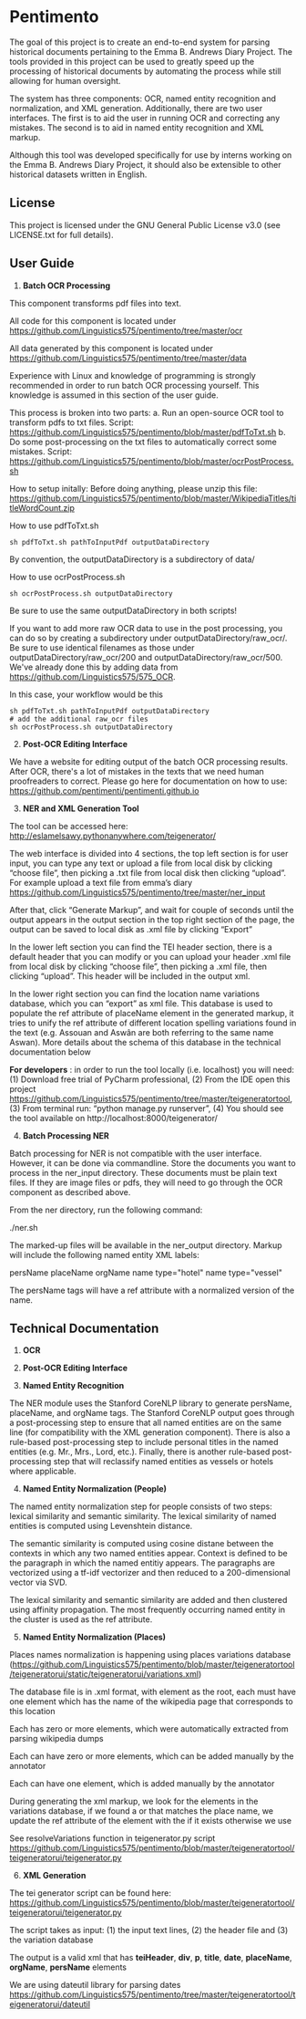 # Pentimento

The goal of this project is to create an end-to-end system for parsing historical documents pertaining to the Emma B. Andrews Diary Project. The tools provided in this project can be used to greatly speed up the processing of historical documents by automating the process while still allowing for human oversight. 

The system has three components: OCR, named entity recognition and normalization, and XML generation. Additionally, there are two user interfaces. The first is to aid the user in running OCR and correcting any mistakes. The second is to aid in named entity recognition and XML markup.

Although this tool was developed specifically for use by interns working on the Emma B. Andrews Diary Project, it should also be extensible to other historical datasets written in English.  

## License ##

This project is licensed under the GNU General Public License v3.0 (see LICENSE.txt for full details).

## User Guide

1. **Batch OCR Processing**

This component transforms pdf files into text. 

All code for this component is located under https://github.com/Linguistics575/pentimento/tree/master/ocr

All data generated by this component is located under https://github.com/Linguistics575/pentimento/tree/master/data

Experience with Linux and knowledge of programming is strongly recommended in order to run batch OCR processing yourself. This knowledge is assumed in this section of the user guide.

This process is broken into two parts:
a. Run an open-source OCR tool to transform pdfs to txt files. Script: https://github.com/Linguistics575/pentimento/blob/master/pdfToTxt.sh
b. Do some post-processing on the txt files to automatically correct some mistakes. Script: https://github.com/Linguistics575/pentimento/blob/master/ocrPostProcess.sh

How to setup initally:
Before doing anything, please unzip this file: https://github.com/Linguistics575/pentimento/blob/master/WikipediaTitles/titleWordCount.zip

How to use pdfToTxt.sh
```
sh pdfToTxt.sh pathToInputPdf outputDataDirectory
```
By convention, the outputDataDirectory is a subdirectory of data/

How to use ocrPostProcess.sh
```
sh ocrPostProcess.sh outputDataDirectory
```
Be sure to use the same outputDataDirectory in both scripts!

If you want to add more raw OCR data to use in the post processing, you can do so by creating a subdirectory under outputDataDirectory/raw_ocr/. Be sure to use identical filenames as those under outputDataDirectory/raw_ocr/200 and outputDataDirectory/raw_ocr/500. We've already done this by adding data from https://github.com/Linguistics575/575_OCR. 

In this case, your workflow would be this
```
sh pdfToTxt.sh pathToInputPdf outputDataDirectory
# add the additional raw_ocr files
sh ocrPostProcess.sh outputDataDirectory
```

2. **Post-OCR Editing Interface**

We have a website for editing output of the batch OCR processing results. After OCR, there's a lot of mistakes in the texts that we need human proofreaders to correct. Please go here for documentation on how to use: https://github.com/pentimenti/pentimenti.github.io

3. **NER and XML Generation Tool**

The tool can be accessed here: http://eslamelsawy.pythonanywhere.com/teigenerator/

The web interface is divided into 4 sections, the top left section is for user input, you can type any text or upload a file from local disk by clicking “choose file”, then picking a .txt file from local disk then clicking “upload”. For example upload a text file from emma’s diary https://github.com/Linguistics575/pentimento/tree/master/ner_input

After that, click “Generate Markup”, and wait for couple of seconds until the output appears in the output section in the top right section of the page, the output can be saved to local disk as .xml file by clicking “Export”

In the lower left section you can find the TEI header section, there is a default header that you can modify or you can upload your header .xml file from local disk by clicking “choose file”, then picking a .xml file, then clicking “upload”. This header will be included in the output xml.

In the lower right section you can find the location name variations database, which you can “export” as xml file. This database is used to populate the ref attribute of placeName element in the generated markup, it tries to unify the ref attribute of different location spelling variations found in the text (e.g. Assouan and Aswân are both referring to the same name Aswan). More details about the schema of this database in the technical documentation below

**For developers** : in order to run the tool locally (i.e. localhost) you will need: (1) Download free trial of PyCharm professional, (2) From the IDE open this project https://github.com/Linguistics575/pentimento/tree/master/teigeneratortool, (3) From terminal run: “python manage.py runserver”, (4) You should see the tool available on http://localhost:8000/teigenerator/ 


4. **Batch Processing NER**

Batch processing for NER is not compatible with the user interface. However, it can be done via commandline. Store the documents you want to process in the ner_input directory. These documents must be plain text files. If they are image files or pdfs, they will need to go through the OCR component as described above.

From the ner directory, run the following command:

./ner.sh

The marked-up files will be available in the ner_output directory. Markup will include the following named entity XML labels:

persName
placeName
orgName
name type="hotel"
name type="vessel"

The persName tags will have a ref attribute with a normalized version of the name.

## Technical Documentation

1. **OCR**

2. **Post-OCR Editing Interface**

3. **Named Entity Recognition**

The NER module uses the Stanford CoreNLP library to generate persName, placeName, and orgName tags. The Stanford CoreNLP output goes through a post-processing step to ensure that all named entities are on the same line (for compatibility with the XML generation component). There is also a rule-based post-processing step to include personal titles in the named entities (e.g. Mr., Mrs., Lord, etc.). Finally, there is another rule-based post-processing step that will reclassify named entities as vessels or hotels where applicable. 

4. **Named Entity Normalization (People)**

The named entity normalization step for people consists of two steps: lexical similarity and semantic similarity. The lexical similarity of named entities is computed using Levenshtein distance. 

The semantic similarity is computed using cosine distane between the contexts in which any two named entities appear. Context is defined to be the paragraph in which the named entitiy appears. The paragraphs are vectorized using a tf-idf vectorizer and then reduced to a 200-dimensional vector via SVD. 

The lexical similarity and semantic similarity are added and then clustered using affinity propagation. The most frequently occurring named entity in the cluster is used as the ref attribute.

5. **Named Entity Normalization (Places)**

Places names normalization is happening using places variations database (https://github.com/Linguistics575/pentimento/blob/master/teigeneratortool/teigeneratorui/static/teigeneratorui/variations.xml)

The database file is in .xml format, with <variations> element as the root, each <location> must have one <wiki-page> element which has the name of the wikipedia page that corresponds to this location

Each <location> has zero or more <wiki-variation> elements, which were automatically extracted from parsing wikipedia dumps

Each <location> can have zero or more <manual-variation> elements, which can be added manually by the annotator

Each <location> can have one <modern-name> element, which is added manually by the annotator

During generating the xml markup, we look for the <placeName> elements in the variations database, if we found a <wiki-variation> or <manual-variation> that matches the place name, we update the ref attribute of the <placeName> element with the <modern-name> if it exists otherwise we use <wiki-page>

See resolveVariations function in teigenerator.py script https://github.com/Linguistics575/pentimento/blob/master/teigeneratortool/teigeneratorui/teigenerator.py


6. **XML Generation**

The tei generator script can be found here: https://github.com/Linguistics575/pentimento/blob/master/teigeneratortool/teigeneratorui/teigenerator.py

The script takes as input: (1) the input text lines, (2) the header file and (3) the variation database

The output is a valid xml that has **teiHeader**, **div**, **p**, **title**, **date**, **placeName**, **orgName**, **persName** elements

We are using dateutil library for parsing dates https://github.com/Linguistics575/pentimento/tree/master/teigeneratortool/teigeneratorui/dateutil

